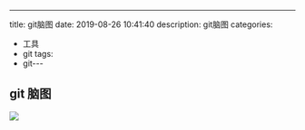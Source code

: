 ---
title: git脑图
date: 2019-08-26 10:41:40
description: git脑图
categories:
  - 工具
  - git
tags:
  - git---

## git 脑图

![](https://raw.githubusercontent.com/jiangwei618/note/master/assets/image/git-summary.md-2019-08-06-17-17-35.png)
